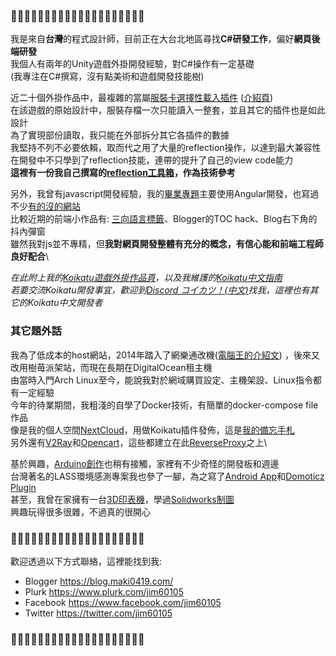 ### 🦜🦜🦜🦜🦜🦜🦜🦜🦜🦜🦜🦜🦜🦜🦜🦜🦜🦜🦜🦜

我是來自**台灣**的程式設計師，目前正在大台北地區尋找**C#研發工作**，偏好**網頁後端研發**\
我個人有兩年的Unity遊戲外掛開發經驗，對C#操作有一定基礎\
(我專注在C#撰寫，沒有點美術和遊戲開發技能樹)

近二十個外掛作品中，最複雜的當屬[服裝卡選擇性載入插件](https://github.com/jim60105/KK/tree/master/KK_CoordinateLoadOption) ([介紹頁](https://blog.maki0419.com/2019/03/koikatu-coordinate-load-option.html))\
在該遊戲的原始設計中，服裝存檔一次只能讀入一整套，並且其它的插件也是如此設計\
為了實現部份讀取，我只能在外部拆分其它各插件的數據\
我堅持不列不必要依賴，取而代之用了大量的reflection操作，以達到最大兼容性\
在開發中不只學到了reflection技能，連帶的提升了自己的view code能力\
**這裡有一份我自己撰寫的[reflection工具箱](https://github.com/jim60105/KK/blob/ed1d022e33adfa99114d67d6792f6df3e6d7427b/Extension/Extension.cs#L18)，作為技術參考**

另外，我曾有javascript開發經驗，我的[畢業專題](https://github.com/jim60105/PMS5003TAirQuality)主要使用Angular開發，也寫過不少[有的沒的網站](https://github.com/jim60105?tab=repositories&q=&type=&language=javascript)\
比較近期的前端小作品有: [三向語言標籤](https://blog.maki0419.com/2020/05/personal-koikatu-plugin.html)、Blogger的TOC hack、Blog右下角的抖內彈窗\
雖然我對js並不專精，但**我對網頁開發整體有充分的概念，有信心能和前端工程師良好配合**\

*在此附上我的[Koikatu遊戲外掛作品頁](https://blog.maki0419.com/2020/05/personal-koikatu-plugin.html)，以及我維護的[Koikatu中文指南](https://blog.maki0419.com/2019/11/koikatu-V5.html)\
若要交流Koikatu開發事宜，歡迎到[Discord コイカツ！(中文)](https://discord.gg/UJEA9nr)找我，這裡也有其它的Koikatu中文開發者*

### 其它題外話
我為了低成本的host網站，2014年踏入了網樂通改機([電腦王的介紹文](https://www.techbang.com/posts/11554-dead-screen-bt-letong-hard-modification-machine-hard-circuit-modification-was-put-up-on-bulk-usb-pen-drive-king-of-computers-100-battle-team)) ，後來又改用樹苺派架站，而現在長期在DigitalOcean租主機\
由當時入門Arch Linux至今，能說我對於網域購買設定、主機架設、Linux指令都有一定經驗\
今年的待業期間，我粗淺的自學了Docker技術，有簡單的docker-compose file作品\
像是我的個人空間[NextCloud](https://github.com/jim60105/docker-Nextcloud)，用做Koikatu插件發佈，這是[我的備忘手札](https://blog.maki0419.com/2020/07/docker-nextcloud.html)\
另外還有[V2Ray](https://github.com/jim60105/docker-V2Ray)和[Opencart](https://github.com/jim60105/docker-Opencart-tw)，這些都建立在此[ReverseProxy](https://github.com/jim60105/docker-ReverseProxy)之上\

基於興趣，[Arduino創作](https://github.com/jim60105/BluetoothRemoteCar)也稍有接觸，家裡有不少奇怪的開發板和週邊\
台灣著名的LASS環境感測專案我也參了一腳，為之寫了[Android App](https://blog.maki0419.com/2019/01/android-app-pm25-airbox-lass.html)和[Domoticz Plugin](https://paper.dropbox.com/doc/Domoticz-Python-Plugin-for-LASS--A_rOOOUYAEF~eMe_exbvo4bbAg-VCGAQpPFerrr9lAZUt8uW)\
甚至，我曾在家擁有一台[3D印表機](https://www.facebook.com/jim60105/videos/1077958822223728/)，學過[Solidworks制圖](https://www.facebook.com/photo.php?fbid=1077212975631646&set=a.218403838179235&type=3)\
興趣玩得很多很雜，不過真的很開心

### 🦜🦜🦜🦜🦜🦜🦜🦜🦜🦜🦜🦜🦜🦜🦜🦜🦜🦜🦜🦜
歡迎透過以下方式聯絡，這裡能找到我:
* Blogger https://blog.maki0419.com/
* Plurk https://www.plurk.com/jim60105
* Facebook https://www.facebook.com/jim60105
* Twitter https://twitter.com/jim60105
### 🦜🦜🦜🦜🦜🦜🦜🦜🦜🦜🦜🦜🦜🦜🦜🦜🦜🦜🦜🦜
